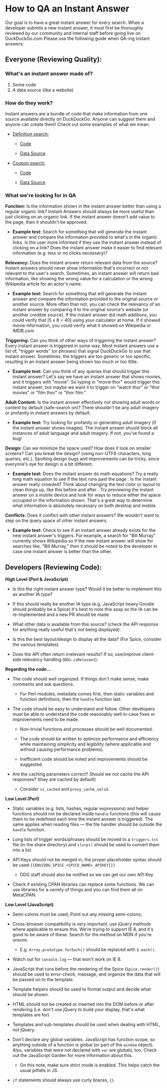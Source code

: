 # How to QA an Instant Answer

Our goal is to have a great instant answer for every search. When a developer submits a new instant answer, it must first be thoroughly reviewed by our community and internal staff before going live on DuckDuckGo.com
Please use the following guide when QA-ing instant answers:

## Everyone (Reviewing Quality):

### What's an instant answer made of?

1. Some code
2. A data source (like a website)

### How do they work?

Instant answers are a bundle of code that make information from one source available directly on DuckDuckGo. Anyone can suggest them and anyone can create them!
Check out some examples of what we mean:

- [Definition search:](https://duckduckgo.com/?q=define+hello)

	- [Code](https://github.com/duckduckgo/zeroclickinfo-spice/blob/master/share/spice/dictionary/definition/dictionary_definition.js)

	- [Data Source](https://www.wordnik.com/)

- [Coupon search:](https://duckduckgo.com/?q=running+shoes+coupons)

	- [Code](https://github.com/duckduckgo/zeroclickinfo-spice/blob/master/share/spice/coupon_mountain/coupon_mountain.js)

	- [Data Source](http://www.couponmountain.com/)

### What we're looking for in QA

**Function:** Is the information shown in the instant answer better than using a regular organic link?
Instant Answers should always be more useful than just clicking on an organic link. If the instant answer doesn't add value to the page, then it shouldn't be approved.
	
- **Example test:** Search for something that will generate the instant answer and compare the information provided to what's in the organic links. Is the user more informed if they use the instant answer instead of clicking on a link? Does the instant answer make it easier to find relevant information (e.g. less or no clicks necessary)?


**Relevancy:** Does the instant answer return relevant data from the source?
Instant answers should never show information that's incorrect or not relevant to the user's search. Sometimes, an instant answer will return bad information, like showing the wrong value for a calculation or the wrong Wikipedia article for an actor's name.

- **Example test:** Search for something that will generate the instant answer and compare the information provided to the original source or another source. More often than not, you can check the relevancy of an instant answer by comparing it to the original source's website (or another credible source). If the instant answer did math additions, you could verify that [5 x 8 = 40] using your calculator at home. If it showed movie information, you could verify what it showed on Wikipedia or IMDB.com


**Triggering:** Can you think of other ways of triggering the instant answer?
Every instant answer is triggered in some way. Most instant answers use a list of, "trigger words" (or phrases) that signal DuckDuckGo to use that instant answer. Sometimes, the triggers are too generic or too specific, resulting in an instant answer being shown too much or too little.

- **Example test:** Can you think of any queries that should trigger this instant answer? Let's say we have an instant answer that shows movies, and it triggers with "movie". So typing in "movie thor" would trigger this instant answer, but maybe we want it to trigger on "watch thor" or "thor movies" or "film thor" or "thor film."


**Adult Content:** 
Is the instant answer effectively not showing adult words or content by default (safe-search on)? There shouldn't be any adult imagery or profanity in instant answers by default.

- **Example test:** Try looking for profanity or generating adult imagery (if the instant answer shows images). The instant answer should block all instances of adult language and adult imagery. If not, you've found a bug! 


**Design:** 
Can we minimize the space used? How does it look on smaller screens? Can you break the design? (using non-UTF8 characters, long queries, etc.). Spotting design bugs and improvements can be tricky, since everyone's eye for design is a bit different. 

- **Example test:** Does the instant answer do math equations? Try a really long math equation to see if the text runs past the page . Is the instant answer really crowded? Think about changing the text color or layout to clean things up, like this before  and after . Try previewing the instant answer on a mobile device and look for ways to reduce either the space occupied or the information shown. That's a great way to determine what information is absolutely necessary on both desktop and mobile.


**Conflicts:**
Does it conflict with other instant answers? We wouldn't want to step on the query space of other instant answers.

- **Example test:** Check to see if an instant answer already exists for the new instant answer's triggers. For example, a search for "Bill Murray" currently shows Wikipedia  so if the new instant answer will show for searches like, "Bill Murray," then it should be noted to the developer in case one instant answer is better than the other. 


## Developers (Reviewing Code):

**High Level (Perl & JavaScript)**

- Is this the right instant answer type? Would it be better to implement this as another IA type?

- If this should really be another IA type (e.g. JavaScript heavy Goodie should probably be a Spice) it's best to note this asap so the IA can be re-implemented and a new PR should be made

- What other data is available from this source? (check the API response for anything really useful that's not being displayed).

- Is this the best layout/design to display all the data? (For Spice, consider the various templates)

- Does the API often return irrelevant results? If so, use/improve client-side relevancy handling (`DDG.isRelevant`).

**Regarding the code...**

- The code should well organized. If things don't make sense, make comments and ask questions.

	- For Perl modules, metadata comes first, then static variables and function definitions, then the `handle` function last.

- The code should be easy to understand and follow. Other developers must be able to understand the code reasonably well in-case fixes or improvements need to be made.

	- Non-trivial functions and processes should be well documented.

	- The code should be written to optimize performance and efficiency while maintaining simplicity and legibility (where applicable and without causing performance problems).

	- Inefficient code should be noted and improvements should be suggested.

- Are the caching parameters correct? Should we *not* cache the API responses? (they are cached by default)

	- Consider `is_cached` and `proxy_cache_valid`.

**Low Level (Perl)**

- Static variables (e.g. lists, hashes, regular expressions) and helper functions should not be declared inside `handle` functions (this will cause them to be redefined each time the instant answer is triggered). The same applies when reading files &mdash; the file handler should be outside the `handle` function.

- Long lists of trigger words/phrases should be moved to a `triggers.txt` file (in the share directory) and `slurp()` should be used to convert them into a list.

- API Keys should not be merged in, the proper placeholder syntax should be used `{{ENV{DDG_SPICE_<SPICE_NAME>_APIKEY}}}`

	- DDG staff should also be notified so we can get our own API Key.

- Check if existing CPAN libraries can replace some functions. We can use libraries for a variety of things and you can find them all on MetaCPAN.

**Low Level (JavaScript)**

- Semi-colons must be used; Point out any missing semi-colons;

- Cross-browser compatibility is very important, use jQuery methods where applicable to ensure this. We're trying to support IE 8, and it's good to be aware of these. Search for the method on MDN if you're unsure.

	- E.g. `Array.prototype.forEach()` should be replaced with `$.each()`.

- Watch out for `console.log` &mdash; that won't work on IE 8.

- JavaScript that runs before the rendering of the Spice (`Spice.render()`) should be used to error-check, massage, and organize the data that will be passed on to the template.

- Template helpers should be used to format output and decide what should be shown.

- HTML should not be created or inserted into the DOM before or after rendering (i.e. don't use jQuery to build your display, that's what templates are for)

- Templates and sub-templates should be used when dealing with HTML, not jQuery.

- Don't declare any global variables. JavaScript has function scope, so anything outside of a function is global (or part of the `window` object). Also, variables that were not declared with `var` are globals, too. Check out the JavaScript Garden for more information about this.

	- On this note, make sure strict mode is enabled. This helps catch the usual pitfalls in JS.

- `if` statements should always use curly braces, `{}`